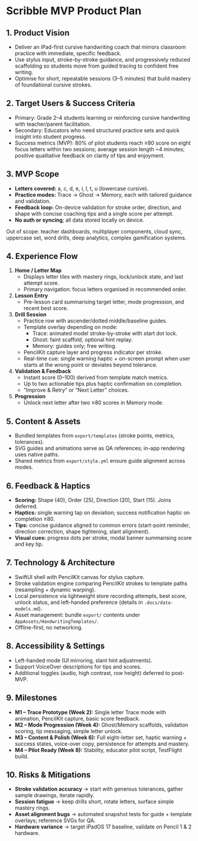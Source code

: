 # Scribble MVP Product Plan

## 1. Product Vision
- Deliver an iPad-first cursive handwriting coach that mirrors classroom practice with immediate, specific feedback.
- Use stylus input, stroke-by-stroke guidance, and progressively reduced scaffolding so students move from guided tracing to confident free writing.
- Optimise for short, repeatable sessions (3–5 minutes) that build mastery of foundational cursive strokes.

## 2. Target Users & Success Criteria
- Primary: Grade 2–4 students learning or reinforcing cursive handwriting with teacher/parent facilitation.
- Secondary: Educators who need structured practice sets and quick insight into student progress.
- Success metrics (MVP): 80% of pilot students reach ≥80 score on eight focus letters within two sessions; average session length ~4 minutes; positive qualitative feedback on clarity of tips and enjoyment.

## 3. MVP Scope
- **Letters covered:** a, c, d, e, i, l, t, u (lowercase cursive).
- **Practice modes:** Trace → Ghost → Memory, each with tailored guidance and validation.
- **Feedback loop:** On-device validation for stroke order, direction, and shape with concise coaching tips and a single score per attempt.
- **No auth or syncing**; all data stored locally on device.

Out of scope: teacher dashboards, multiplayer components, cloud sync, uppercase set, word drills, deep analytics, complex gamification systems.

## 4. Experience Flow
1. **Home / Letter Map**
   - Displays letter tiles with mastery rings, lock/unlock state, and last attempt score.
   - Primary navigation: focus letters organised in recommended order.
2. **Lesson Entry**
   - Pre-lesson card summarising target letter, mode progression, and recent best score.
3. **Drill Session**
   - Practice row with ascender/dotted middle/baseline guides.
   - Template overlay depending on mode:
     - Trace: animated model stroke-by-stroke with start dot lock.
     - Ghost: faint scaffold, optional hint replay.
     - Memory: guides only; free writing.
   - PencilKit capture layer and progress indicator per stroke.
   - Real-time cue: single warning haptic + on-screen prompt when user starts at the wrong point or deviates beyond tolerance.
4. **Validation & Feedback**
   - Instant score (0–100) derived from template match metrics.
   - Up to two actionable tips plus haptic confirmation on completion.
   - “Improve & Retry” or “Next Letter” choices.
5. **Progression**
   - Unlock next letter after two ≥80 scores in Memory mode.

## 5. Content & Assets
- Bundled templates from `export/templates` (stroke points, metrics, tolerances).
- SVG guides and animations serve as QA references; in-app rendering uses native paths.
- Shared metrics from `export/style.yml` ensure guide alignment across modes.

## 6. Feedback & Haptics
- **Scoring:** Shape (40), Order (25), Direction (20), Start (15). Joins deferred.
- **Haptics:** single warning tap on deviation; success notification haptic on completion ≥80.
- **Tips:** concise guidance aligned to common errors (start-point reminder, direction correction, shape tightening, slant alignment).
- **Visual cues:** progress dots per stroke, modal banner summarising score and key tip.

## 7. Technology & Architecture
- SwiftUI shell with PencilKit canvas for stylus capture.
- Stroke validation engine comparing PencilKit strokes to template paths (resampling + dynamic warping).
- Local persistence via lightweight store recording attempts, best score, unlock status, and left-handed preference (details in `.docs/data-models.md`).
- Asset management: bundle `export/` contents under `AppAssets/HandwritingTemplates/`.
- Offline-first; no networking.

## 8. Accessibility & Settings
- Left-handed mode (UI mirroring, slant hint adjustments).
- Support VoiceOver descriptions for tips and scores.
- Additional toggles (audio, high contrast, row height) deferred to post-MVP.

## 9. Milestones
- **M1 – Trace Prototype (Week 2):** Single letter Trace mode with animation, PencilKit capture, basic score feedback.
- **M2 – Mode Progression (Week 4):** Ghost/Memory scaffolds, validation scoring, tip messaging, simple letter unlock.
- **M3 – Content & Polish (Week 6):** Full eight-letter set, haptic warning + success states, voice-over copy, persistence for attempts and mastery.
- **M4 – Pilot Ready (Week 8):** Stability, educator pilot script, TestFlight build.

## 10. Risks & Mitigations
- **Stroke validation accuracy** → start with generous tolerances, gather sample drawings, iterate rapidly.
- **Session fatigue** → keep drills short, rotate letters, surface simple mastery rings.
- **Asset alignment bugs** → automated snapshot tests for guide + template overlays; reference SVGs for QA.
- **Hardware variance** → target iPadOS 17 baseline, validate on Pencil 1 & 2 hardware.
